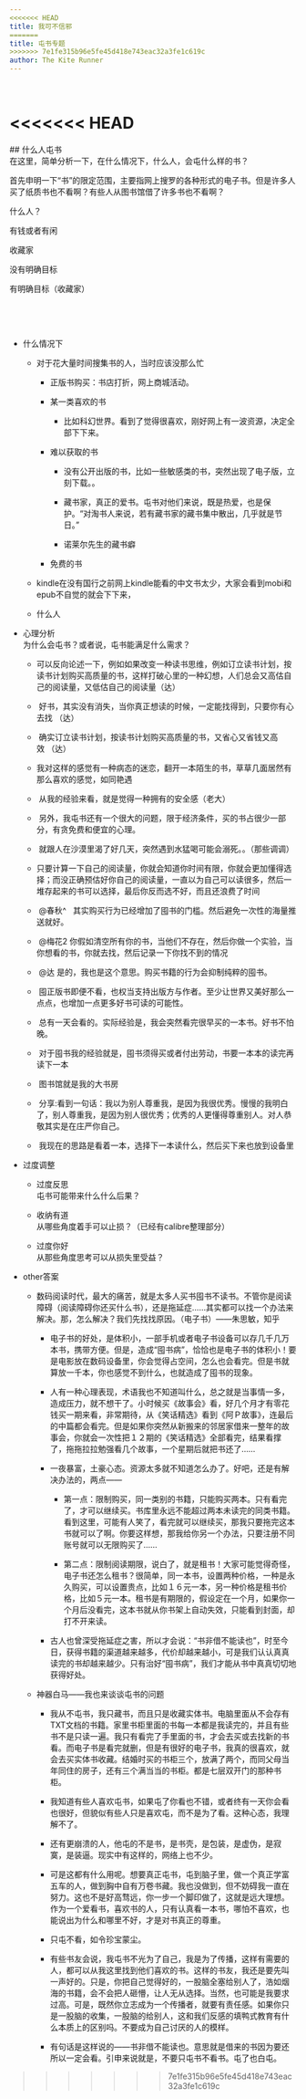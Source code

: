 ```yaml
---
<<<<<<< HEAD
title: 我可不信邪
=======
title: 屯书专题
>>>>>>> 7e1fe315b96e5fe45d418e743eac32a3fe1c619c
author: The Kite Runner
---
```


 

<<<<<<< HEAD
 
=======
\#\# 什么人屯书  
在这里，简单分析一下，在什么情况下，什么人，会屯什么样的书？

首先申明一下“书”的限定范围，主要指网上搜罗的各种形式的电子书。但是许多人买了纸质书也不看啊？有些人从图书馆借了许多书也不看啊？

什么人？

有钱或者有闲

收藏家

没有明确目标

有明确目标（收藏家）

 

 

-   什么情况下

    -   对于花大量时间搜集书的人，当时应该没那么忙

        -   正版书购买：书店打折，网上商城活动。

        -   某一类喜欢的书

            -   比如科幻世界。看到了觉得很喜欢，刚好网上有一波资源，决定全部下下来。

        -   难以获取的书

            -   没有公开出版的书，比如一些敏感类的书，突然出现了电子版，立刻下载。。

            -   藏书家，真正的爱书。屯书对他们来说，既是热爱，也是保护。“对淘书人来说，若有藏书家的藏书集中散出，几乎就是节日。”

            -   诺莱尔先生的藏书癖

        -   免费的书

    -   kindle在没有国行之前网上kindle能看的中文书太少，大家会看到mobi和epub不自觉的就会下下来，

    -   什么人

-   心理分析  
    为什么会屯书？或者说，屯书能满足什么需求？

    -   可以反向论述一下，例如如果改变一种读书思维，例如订立读书计划，按读书计划购买高质量的书，这样打破心里的一种幻想，人们总会又高估自己的阅读量，又低估自己的阅读量（达）

    -    好书，其实没有消失，当你真正想读的时候，一定能找得到，只要你有心去找 （达）

    -    确实订立读书计划，按读书计划购买高质量的书，又省心又省钱又高效 （达）

    -   我对这样的感觉有一种病态的迷恋，翻开一本陌生的书，草草几面居然有那么喜欢的感觉，如同艳遇

    -    从我的经验来看，就是觉得一种拥有的安全感（老大）

    -    另外，我屯书还有一个很大的问题，限于经济条件，买的书占很少一部分，有贪免费和便宜的心理。

    -    就跟人在沙漠里渴了好几天，突然遇到水猛喝可能会溺死。。（那些调调）

    -   只要计算一下自己的阅读量，你就会知道你时间有限，你就会更加懂得选择；而没正确预估好你自己的阅读量，一直以为自己可以读很多，然后一堆存起来的书可以选择，最后你反而选不好，而且还浪费了时间

    -    \@春秋\^   其实购买行为已经增加了囤书的门槛。然后避免一次性的海量推送就好。

    -    \@梅花2 你假如清空所有你的书，当他们不存在，然后你做一个实验，当你想看的书，你就去找，然后记录一下你找不到的情况

    -    \@达 是的，我也是这个意思。购买书籍的行为会抑制纯粹的囤书。

    -    囤正版书即便不看，也权当支持出版方与作者。至少让世界又美好那么一点点，也增加一点更多好书可读的可能性。

    -    总有一天会看的。实际经验是，我会突然看完很早买的一本书。好书不怕晚。

    -    对于囤书我的经验就是，囤书须得买或者付出劳动，书要一本本的读完再读下一本

    -    图书馆就是我的大书房

    -    分享:看到一句话：我以为别人尊重我，是因为我很优秀。慢慢的我明白了，别人尊重我，是因为别人很优秀；优秀的人更懂得尊重别人。对人恭敬其实是在庄严你自己。

    -    我现在的思路是看着一本，选择下一本读什么，然后买下来也放到设备里

-   过度调整

    -   过度反思  
        屯书可能带来什么什么后果？

    -   收纳有道  
        从哪些角度着手可以止损？（已经有calibre整理部分）

    -   过度你好  
        从那些角度思考可以从损失里受益？

-   other答案

    -   数码阅读时代，最大的痛苦，就是太多人买书囤书不读书。不管你是阅读障碍（阅读障碍你还买什么书），还是拖延症……其实都可以找一个办法来解决。那，怎么解决？我们先找找原因。（电子书）——朱思敏，知乎

        -   电子书的好处，是体积小，一部手机或者电子书设备可以存几千几万本书，携带方便。但是，造成“囤书病”，恰恰也是电子书的体积小！要是电影放在数码设备里，你会觉得占空间，怎么也会看完。但是书就算放一千本，你也感觉不到什么，也就造成了囤书的现象。

        -   人有一种心理表现，术语我也不知道叫什么，总之就是当事情一多，造成压力，就不想干了。小时候买《故事会》看，好几个月才有零花钱买一期来看，非常期待，从《笑话精选》看到《阿Ｐ故事》，连最后的中篇都会看完。但是如果你突然从新搬来的邻居家借来一整年的故事会，你就会一次性把１２期的《笑话精选》全部看完，结果看撑了，拖拖拉拉勉强看几个故事，一个星期后就把书还了……

        -   一夜暴富，土豪心态。资源太多就不知道怎么办了。好吧，还是有解决办法的，两点——

            -   第一点：限制购买，同一类别的书籍，只能购买两本。只有看完了，才可以继续买。书库里永远不能超过两本未读完的同类书籍。看到这里，可能有人笑了，看完就可以继续买，那我只要拖完这本书就可以了啊。你要这样想，那我给你另一个办法，只要注册不同账号就可以无限购买了……

            -   第二点：限制阅读期限，说白了，就是租书！大家可能觉得奇怪，电子书还怎么租书？很简单，同一本书，设置两种价格，一种是永久购买，可以设置贵点，比如１６元一本，另一种价格是租书价格，比如５元一本。租书是有期限的，假设定在一个月，如果你一个月后没看完，这本书就从你书架上自动失效，只能看到封面，却打不开来读。

        -   古人也曾深受拖延症之害，所以才会说：“书非借不能读也”，时至今日，获得书籍的渠道越来越多，代价却越来越小，可是我们认认真真读完的书却越来越少。只有治好“囤书病”，我们才能从书中真真切切地获得好处。

    -   神器白马——我也来谈谈屯书的问题

        -   我从不屯书，我只藏书，而且只是收藏实体书。电脑里面从不会存有TXT文档的书籍。家里书柜里面的书每一本都是我读完的，并且有些书不是只读一遍。我只有看完了手里面的书，才会去买或去找新的书看。而电子书是看完就删，但是有很好的电子书，我真的很喜欢，就会去买实体书收藏。结婚时买的书柜三个，放满了两个，而同父母当年同住的房子，还有三个满当当的书柜。都是七层双开门的那种书柜。

        -   我知道有些人喜欢屯书，如果屯了你看也不错，或者终有一天你会看也很好，但貌似有些人只是喜欢屯，而不是为了看。这种心态，我理解不了。

        -   还有更崩溃的人，他屯的不是书，是书壳，是包装，是虚伪，是寂寞，是装逼。现实中有这样的，网络上也不少。

        -   可是这都有什么用呢。想要真正屯书，屯到脑子里，做一个真正学富五车的人，做到胸中自有万卷书藏。我也没做到，但不妨碍我一直在努力。这也不是好高骛远，你一步一个脚印做了，这就是远大理想。作为一个爱看书，喜欢书的人，只有认真看一本书，哪怕不喜欢，也能说出为什么和哪里不好，才是对书真正的尊重。

        -   只屯不看，如令珍宝蒙尘。

        -   有些书友会说，我屯书不光为了自己，我是为了传播，这样有需要的人，都可以从我这里找到他们喜欢的书。这样的书友，我还是要先叫一声好的。只是，你把自己觉得好的，一股脑全塞给别人了，浩如烟海的书籍，会不会把人砸懵，让人无从选择。当然，也可能是我要求过高。可是，既然你立志成为一个传播者，就要有责任感。如果你只是一股脑的收集，一股脑的给别人，这和我们反感的填鸭式教育有什么本质上的区别吗。不要成为自己讨厌的人的模样。

        -   有句话是这样说的——书非借不能读也。意思就是借来的书因为要还所以一定会看。引申来说就是，不要只屯书不看书。屯了也白屯。
>>>>>>> 7e1fe315b96e5fe45d418e743eac32a3fe1c619c

